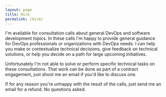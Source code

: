 ```yaml
---
layout: page
title: Hire
permalink: /hire/
---
```


I'm available for consultation calls about general DevOps and software
development topics. In these calls I'm happy to provide general guidance for
DevOps professionals or organizations with DevOps needs. I can help you make or
contextualize technical decisions, give feedback on technical solutions, or help
you decide on a path for large upcoming initiatives.

Unfortunately I'm not able to solve or perform specific technical tasks on these
consultations. That work can be done as part of a contract engagement, just
shoot me an email if you'd like to discuss one.

If for any reason you're unhappy with the result of the calls, just send me an
email for a refund. No questions asked.